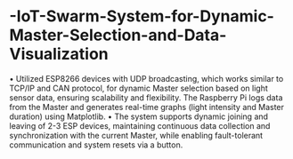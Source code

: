 # -IoT-Swarm-System-for-Dynamic-Master-Selection-and-Data-Visualization
• Utilized ESP8266 devices with UDP broadcasting, which works similar to TCP/IP and CAN protocol, for
 dynamic Master selection based on light sensor data, ensuring scalability and flexibility. The Raspberry Pi logs
 data from the Master and generates real-time graphs (light intensity and Master duration) using Matplotlib.
 • The system supports dynamic joining and leaving of 2-3 ESP devices, maintaining continuous data collection
 and synchronization with the current Master, while enabling fault-tolerant communication and system resets
 via a button.
